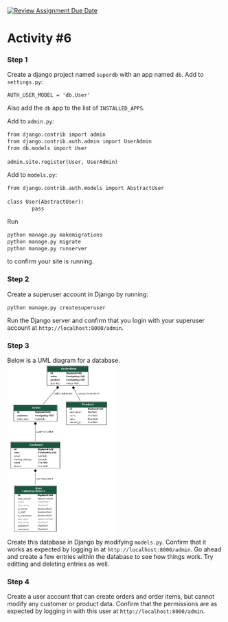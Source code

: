 [![Review Assignment Due Date](https://classroom.github.com/assets/deadline-readme-button-24ddc0f5d75046c5622901739e7c5dd533143b0c8e959d652212380cedb1ea36.svg)](https://classroom.github.com/a/ciJa3uOY)
# Activity \#6

### Step 1
Create a django project named ```superdb``` with an app named ```db```.
Add to ```settings.py```:
```
AUTH_USER_MODEL = 'db.User'
```
Also add the ```db``` app to the list of ```INSTALLED_APPS```.

Add to ```admin.py```:
```	
from django.contrib import admin
from django.contrib.auth.admin import UserAdmin
from db.models import User

admin.site.register(User, UserAdmin)
```
Add to ```models.py```:
```
from django.contrib.auth.models import AbstractUser

class User(AbstractUser):
    	pass
```
Run
```
python manage.py makemigrations
python manage.py migrate
python manage.py runserver
```
to confirm your site is running.

### Step 2
Create a superuser account in Django by running:
```
python manage.py createsuperuser
```
Run the Django server and confirm that you login with your superuser account at ```http://localhost:8000/admin```.

### Step 3
Below is a UML diagram for a database. <br>
<img src="https://github.com/brandonbate/activity_06/blob/main/uml.png" style="height:50%; width:50%;"/>
<br>
Create this database in Django by modifying ```models.py```. Confirm that it works as expected by logging in at 
```http://localhost:8000/admin```.
Go ahead and create a few entries within the database to see how things work. Try editting and deleting entries as well.

### Step 4
Create a user account that can create orders and order items, but cannot modify any customer or product data. Confirm that the permissions are as expected by logging in with this user at
```http://localhost:8000/admin```.
